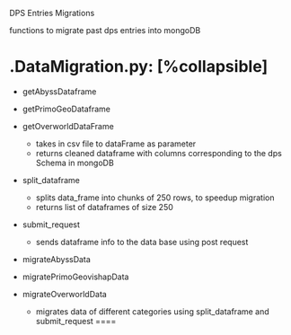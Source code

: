 ﻿DPS Entries Migrations

functions to migrate past dps entries into mongoDB


.DataMigration.py:
[%collapsible]
====
- getAbyssDataframe
- getPrimoGeoDataframe
- getOverworldDataFrame
  - takes in csv file to dataFrame as parameter
  - returns cleaned dataframe with columns corresponding to the dps Schema in mongoDB

- split_dataframe
  - splits data_frame into chunks of 250 rows, to speedup migration
  - returns list of dataframes of size 250 
- submit_request
  - sends dataframe info to the data base using post request
- migrateAbyssData
- migratePrimoGeovishapData
- migrateOverworldData
  - migrates data of different categories using split_dataframe and submit_request
====
